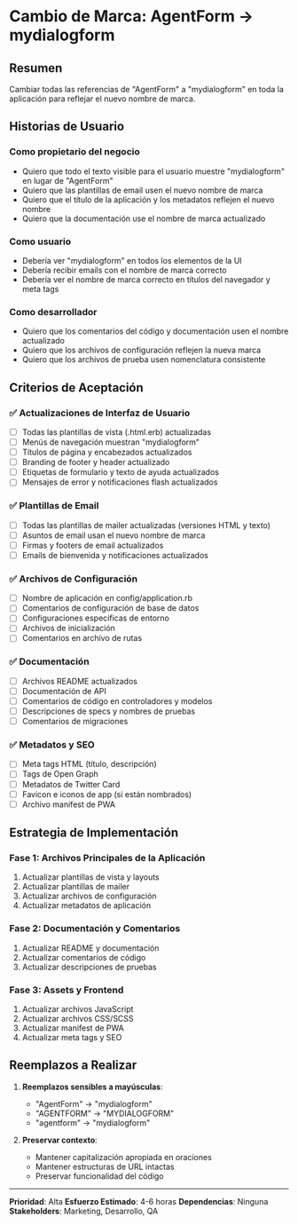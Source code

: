 # Cambio de Marca: AgentForm → mydialogform

## Resumen
Cambiar todas las referencias de "AgentForm" a "mydialogform" en toda la aplicación para reflejar el nuevo nombre de marca.

## Historias de Usuario

### Como propietario del negocio
- Quiero que todo el texto visible para el usuario muestre "mydialogform" en lugar de "AgentForm"
- Quiero que las plantillas de email usen el nuevo nombre de marca
- Quiero que el título de la aplicación y los metadatos reflejen el nuevo nombre
- Quiero que la documentación use el nombre de marca actualizado

### Como usuario
- Debería ver "mydialogform" en todos los elementos de la UI
- Debería recibir emails con el nombre de marca correcto
- Debería ver el nombre de marca correcto en títulos del navegador y meta tags

### Como desarrollador
- Quiero que los comentarios del código y documentación usen el nombre actualizado
- Quiero que los archivos de configuración reflejen la nueva marca
- Quiero que los archivos de prueba usen nomenclatura consistente

## Criterios de Aceptación

### ✅ Actualizaciones de Interfaz de Usuario
- [ ] Todas las plantillas de vista (.html.erb) actualizadas
- [ ] Menús de navegación muestran "mydialogform"
- [ ] Títulos de página y encabezados actualizados
- [ ] Branding de footer y header actualizado
- [ ] Etiquetas de formulario y texto de ayuda actualizados
- [ ] Mensajes de error y notificaciones flash actualizados

### ✅ Plantillas de Email
- [ ] Todas las plantillas de mailer actualizadas (versiones HTML y texto)
- [ ] Asuntos de email usan el nuevo nombre de marca
- [ ] Firmas y footers de email actualizados
- [ ] Emails de bienvenida y notificaciones actualizados

### ✅ Archivos de Configuración
- [ ] Nombre de aplicación en config/application.rb
- [ ] Comentarios de configuración de base de datos
- [ ] Configuraciones específicas de entorno
- [ ] Archivos de inicialización
- [ ] Comentarios en archivo de rutas

### ✅ Documentación
- [ ] Archivos README actualizados
- [ ] Documentación de API
- [ ] Comentarios de código en controladores y modelos
- [ ] Descripciones de specs y nombres de pruebas
- [ ] Comentarios de migraciones

### ✅ Metadatos y SEO
- [ ] Meta tags HTML (título, descripción)
- [ ] Tags de Open Graph
- [ ] Metadatos de Twitter Card
- [ ] Favicon e iconos de app (si están nombrados)
- [ ] Archivo manifest de PWA

## Estrategia de Implementación

### Fase 1: Archivos Principales de la Aplicación
1. Actualizar plantillas de vista y layouts
2. Actualizar plantillas de mailer
3. Actualizar archivos de configuración
4. Actualizar metadatos de aplicación

### Fase 2: Documentación y Comentarios
1. Actualizar README y documentación
2. Actualizar comentarios de código
3. Actualizar descripciones de pruebas

### Fase 3: Assets y Frontend
1. Actualizar archivos JavaScript
2. Actualizar archivos CSS/SCSS
3. Actualizar manifest de PWA
4. Actualizar meta tags y SEO

## Reemplazos a Realizar
1. **Reemplazos sensibles a mayúsculas**:
   - "AgentForm" → "mydialogform"
   - "AGENTFORM" → "MYDIALOGFORM"
   - "agentform" → "mydialogform"

2. **Preservar contexto**:
   - Mantener capitalización apropiada en oraciones
   - Mantener estructuras de URL intactas
   - Preservar funcionalidad del código

---

**Prioridad**: Alta
**Esfuerzo Estimado**: 4-6 horas
**Dependencias**: Ninguna
**Stakeholders**: Marketing, Desarrollo, QA